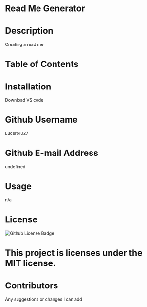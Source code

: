 # Read Me Generator

  # Description
  Creating a read me 

  # Table of Contents

  # Installation
  Download VS code

  # Github Username
  Lucero1027

  # Github E-mail Address
  undefined

  # Usage
  n/a

  # License
  

  ![Github License Badge](https://img.shields.io/badge/license-MIT-blue.svg)
    
  # This project is licenses under the MIT license.
  



  # Contributors
  Any suggestions or changes I can add
    